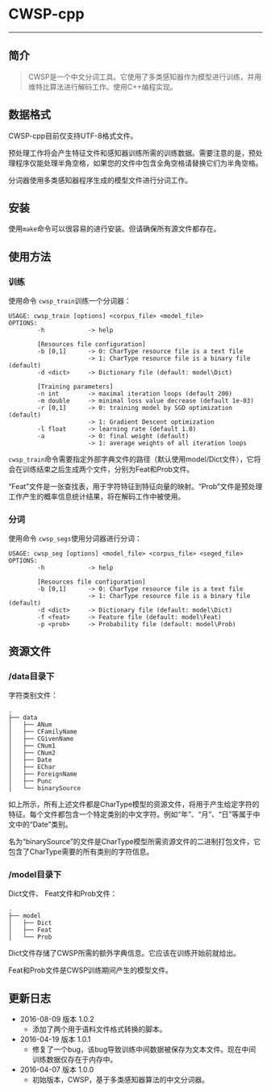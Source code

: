# CWSP-cpp

------

## 简介

> CWSP是一个中文分词工具。它使用了多类感知器作为模型进行训练，并用维特比算法进行解码工作。使用C++编程实现。



## 数据格式

CWSP-cpp目前仅支持UTF-8格式文件。

预处理工作将会产生特征文件和感知器训练所需的训练数据。需要注意的是，预处理程序仅能处理半角空格，如果您的文件中包含全角空格请替换它们为半角空格。

分词器使用多类感知器程序生成的模型文件进行分词工作。

## 安装

使用`make`命令可以很容易的进行安装。但请确保所有源文件都存在。

## 使用方法

### 训练

使用命令 `cwsp_train`训练一个分词器：

```shell
USAGE: cwsp_train [options] <corpus_file> <model_file>
OPTIONS:
	    -h            -> help

	    [Resources file configuration]
    	-b [0,1]      -> 0: CharType resource file is a text file
        	          -> 1: CharType resource file is a binary file (default)
        -d <dict>     -> Dictionary file (default: model\Dict)

	    [Training parameters]
    	-n int        -> maximal iteration loops (default 200)
        -m double     -> minimal loss value decrease (default 1e-03)
	    -r [0,1]      -> 0: training model by SGD optimization (default)
    	              -> 1: Gradient Descent optimization
        -l float      -> learning rate (default 1.0)
	    -a            -> 0: final weight (default)
    	              -> 1: average weights of all iteration loops
```

`cwsp_train`命令需要指定外部字典文件的路径（默认使用model/Dict文件），它将会在训练结束之后生成两个文件，分别为Feat和Prob文件。

“Feat”文件是一张查找表，用于字符特征到特征向量的映射。“Prob”文件是预处理工作产生的概率信息统计结果，将在解码工作中被使用。

### 分词

使用命令 `cwsp_segs`使用分词器进行分词：

```shell
USAGE: cwsp_seg [options] <model_file> <corpus_file> <seged_file>
OPTIONS:
	    -h            -> help

    	[Resources file configuration]
        -b [0,1]      -> 0: CharType resource file is a text file
	                  -> 1: CharType resource file is a binary file (default)
    	-d <dict>     -> Dictionary file (default: model\Dict)
        -f <feat>     -> Feature file (default: model\Feat)
	    -p <prob>     -> Probability file (default: model\Prob)
```

## 资源文件

### /data目录下

字符类别文件：

```
.
├── data
│   ├── ANum
│   ├── CFamilyName
│   ├── CGivenName
│   ├── CNum1
│   ├── CNum2
│   ├── Date
│   ├── EChar
│   ├── ForeignName
│   ├── Punc
│   └── binarySource
```

如上所示，所有上述文件都是CharType模型的资源文件，将用于产生给定字符的特征。每个文件都包含一个特定类别的中文字符。例如“年”、“月”、“日”等属于中文中的“Date”类别。

名为“binarySource”的文件是CharType模型所需资源文件的二进制打包文件，它包含了CharType需要的所有类别的字符信息。

### /model目录下

Dict文件、 Feat文件和Prob文件：

```
.
├── model
│   ├── Dict
│   ├── Feat
│   └── Prob
```

Dict文件存储了CWSP所需的额外字典信息。它应该在训练开始前就给出。

Feat和Prob文件是CWSP训练期间产生的模型文件。

## 更新日志

- 2016-08-09 版本 1.0.2
  - 添加了两个用于语料文件格式转换的脚本。
- 2016-04-19 版本 1.0.1
  - 修复了一个bug，该bug导致训练中间数据被保存为文本文件。现在中间训练数据仅存在于内存中。
- 2016-04-07 版本 1.0.0
  - 初始版本，CWSP，基于多类感知器算法的中文分词器。